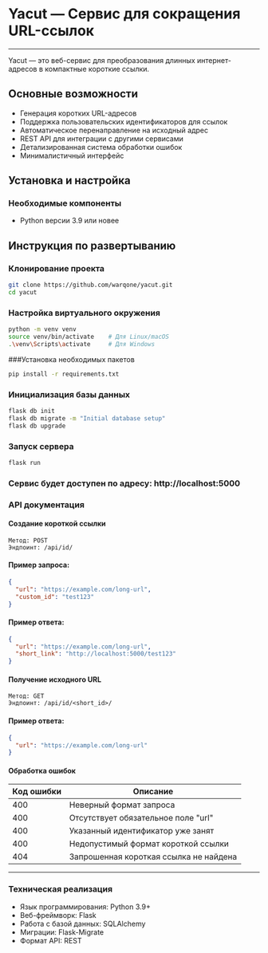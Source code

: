 # Yacut — Сервис для сокращения URL-ссылок
___
Yacut — это веб-сервис для преобразования длинных интернет-адресов в компактные короткие ссылки.
## Основные возможности
- Генерация коротких URL-адресов
- Поддержка пользовательских идентификаторов для ссылок
- Автоматическое перенаправление на исходный адрес
- REST API для интеграции с другими сервисами
- Детализированная система обработки ошибок
- Минималистичный интерфейс

## Установка и настройка
### Необходимые компоненты
- Python версии 3.9 или новее

## Инструкция по развертыванию
### Клонирование проекта

```bash
git clone https://github.com/warqone/yacut.git
cd yacut
```
### Настройка виртуального окружения

```bash
python -m venv venv  
source venv/bin/activate    # Для Linux/macOS  
.\venv\Scripts\activate     # Для Windows
```
###Установка необходимых пакетов
```bash
pip install -r requirements.txt
```
### Инициализация базы данных
```bash
flask db init  
flask db migrate -m "Initial database setup"  
flask db upgrade
```
### Запуск сервера

```bash
flask run
```
### Сервис будет доступен по адресу: http://localhost:5000

### API документация
#### Создание короткой ссылки
```
Метод: POST
Эндпоинт: /api/id/
```

#### Пример запроса:

```json
{
  "url": "https://example.com/long-url",
  "custom_id": "test123"
}
```
#### Пример ответа:

```json
{
  "url": "https://example.com/long-url",
  "short_link": "http://localhost:5000/test123"
}
```
#### Получение исходного URL
```
Метод: GET
Эндпоинт: /api/id/<short_id>/
```

#### Пример ответа:
```json
{
  "url": "https://example.com/long-url"
}
```
#### Обработка ошибок
|Код ошибки|Описание|
| ------------ | ------------ |
|400|Неверный формат запроса|
|400|Отсутствует обязательное поле "url"|
|400|Указанный идентификатор уже занят|
|400|Недопустимый формат короткой ссылки|
|404|Запрошенная короткая ссылка не найдена|

___
### Техническая реализация
- Язык программирования: Python 3.9+
- Веб-фреймворк: Flask
- Работа с базой данных: SQLAlchemy
- Миграции: Flask-Migrate
- Формат API: REST